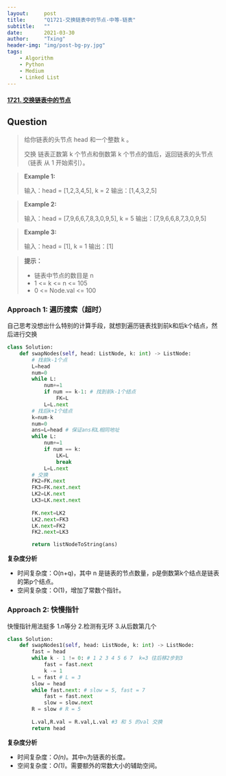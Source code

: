 ```yaml
---
layout:     post
title:      "Q1721-交换链表中的节点-中等-链表"
subtitle:   ""
date:       2021-03-30
author:     "Txing"
header-img: "img/post-bg-py.jpg"
tags:
    - Algorithm
    - Python
    - Medium
    - Linked List
---
```


#### [1721. 交换链表中的节点](https://leetcode-cn.com/problems/swapping-nodes-in-a-linked-list/)

## Question

> 给你链表的头节点 head 和一个整数 k 。
>
> 交换 链表正数第 k 个节点和倒数第 k 个节点的值后，返回链表的头节点（链表 从 1 开始索引）。

> **Example 1:**
>
> 输入：head = [1,2,3,4,5], k = 2
> 输出：[1,4,3,2,5]

> **Example 2:**
>
> 输入：head = [7,9,6,6,7,8,3,0,9,5], k = 5
> 输出：[7,9,6,6,8,7,3,0,9,5]

> **Example 3:**
>
> 输入：head = [1], k = 1
> 输出：[1]

> **提示：**
>
> - 链表中节点的数目是 n
> - 1 <= k <= n <= 105
> - 0 <= Node.val <= 100

### Approach 1:  遍历搜索（超时）

自己思考没想出什么特别的计算手段，就想到遍历链表找到前k和后k个结点，然后进行交换




```python
class Solution:
    def swapNodes(self, head: ListNode, k: int) -> ListNode:
        # 找前k-1个点
        L=head
        num=0
        while L:
            num+=1
            if num == k-1: # 找到前k-1个结点
                FK=L
            L=L.next
        # 找后k+1个结点
        k=num-k
        num=0
        ans=L=head # 保证ans和L相同地址
        while L:
            num+=1
            if num == k:
                LK=L
                break
            L=L.next 
        # 交换
        FK2=FK.next
        FK3=FK.next.next
        LK2=LK.next
        LK3=LK.next.next
        
        FK.next=LK2
        LK2.next=FK3
        LK.next=FK2
        FK2.next=LK3

        return listNodeToString(ans)
```

**复杂度分析**

- 时间复杂度：O(n+q)，其中 n 是链表的节点数量，p是倒数第k个结点是链表的第p个结点。
- 空间复杂度：O(1)，增加了常数个指针。



### Approach 2:  快慢指针

快慢指针用法挺多
1.n等分
2.检测有无环
3.从后数第几个


```python
class Solution:
    def swapNodes1(self, head: ListNode, k: int) -> ListNode:
        fast = head
        while k - 1 != 0: # 1 2 3 4 5 6 7  k=3 往后移2步到3
            fast = fast.next
            k -= 1
        L = fast # L = 3
        slow = head
        while fast.next: # slow = 5, fast = 7
            fast = fast.next
            slow = slow.next
        R = slow # R = 5
        
        L.val,R.val = R.val,L.val #3 和 5 的val 交换
        return head
```

**复杂度分析**

- 时间复杂度：*O(n)*。其中`n`为链表的长度。
- 空间复杂度：*O(1)*。需要额外的常数大小的辅助空间。

